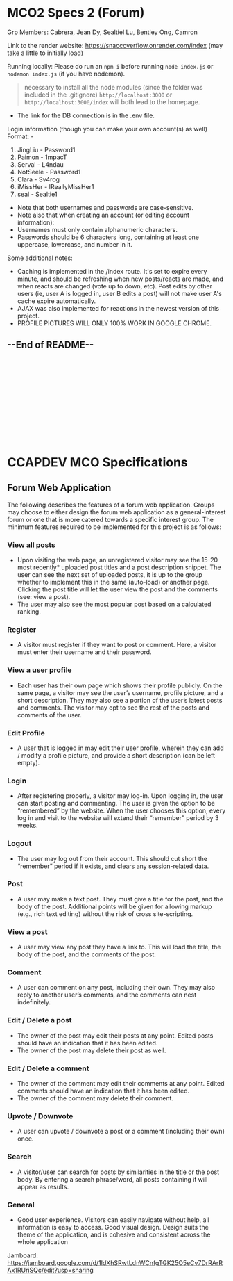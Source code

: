 # MCO2 Specs 2 (Forum)
Grp Members:
Cabrera, Jean
Dy, Sealtiel
Lu, Bentley
Ong, Camron

Link to the render website: https://snaccoverflow.onrender.com/index (may take a little to initially load)

Running locally:
Please do run an `npm i` before running `node index.js` or `nodemon index.js` (if you have nodemon).
> necessary to install all the node modules (since the folder was included in the .gitignore)
> `http://localhost:3000` or `http://localhost:3000/index` will both lead to the homepage.
- The link for the DB connection is in the .env file.

Login information (though you can make your own account(s) as well)
Format: <Username> - <Password>
1. JingLiu  - Password1
2. Paimon   - 1mpacT
3. Serval   - L4ndau
4. NotSeele - Password1
5. Clara    - Sv4rog
6. iMissHer - IReallyMissHer1
7. seal     - Sealtie1
- Note that both usernames and passwords are case-sensitive.
- Note also that when creating an account (or editing account information):
 - Usernames must only contain alphanumeric characters.
 - Passwords should be 6 characters long, containing at least one uppercase, lowercase, and number in it.


Some additional notes:
 - Caching is implemented in the /index route. It's set to expire every minute, and should be refreshing when new posts/reacts are made, and when reacts are changed (vote up to down, etc). Post edits by other users (ie, user A is logged in, user B edits a post) will not make user A's cache expire automatically.
 - AJAX was also implemented for reactions in the newest version of this project.
 - PROFILE PICTURES WILL ONLY 100% WORK IN GOOGLE CHROME. 

## --End of README--

<br /><br /><br /><br /><br />



<br /><br /><br /><br /><br />
# 
# CCAPDEV MCO Specifications
## Forum Web Application
The following describes the features of a forum web application. Groups may choose to either design the forum web application as a general-interest forum or one that is more catered towards a specific interest group. The minimum features required to be implemented for this project is as follows:
### View all posts
- Upon visiting the web page, an unregistered visitor may see the 15-20 most recently* uploaded post titles and a post description snippet. The user can see the next set of uploaded posts, it is up to the group whether to implement this in the same (auto-load) or another page. Clicking the post title will let the user view the post and the comments (see: view a post).
- The user may also see the most popular post based on a calculated ranking.

### Register
- A visitor must register if they want to post or comment. Here, a visitor must enter their username and their password.
### View a user profile
- Each user has their own page which shows their profile publicly. On the same page, a visitor may see the user’s username, profile picture, and a short description. They may also see a portion of the user’s latest posts and comments. The visitor may opt to see the rest of the posts and comments of the user.
### Edit Profile
- A user that is logged in may edit their user profile, wherein they can add / modify a profile picture, and provide a short description (can be left empty).
### Login
- After registering properly, a visitor may log-in. Upon logging in, the user can start posting and commenting. The user is given the option to be “remembered” by the website. When the user chooses this option, every log in and visit to the website will extend their “remember” period by 3 weeks.
### Logout
- The user may log out from their account. This should cut short the “remember” period if it exists, and clears any session-related data.
### Post
- A user may make a text post. They must give a title for the post, and the body of the post. Additional points will be given for allowing markup (e.g., rich text editing) without the risk of cross site-scripting.
### View a post
- A user may view any post they have a link to. This will load the title, the body of the post, and the comments of the post. 
### Comment
- A user can comment on any post, including their own. They may also reply to another user’s comments, and the comments can nest indefinitely.
### Edit / Delete a post
- The owner of the post may edit their posts at any point. Edited posts should have an indication that it has been edited.
- The owner of the post may delete their post as well.
### Edit / Delete a comment
- The owner of the comment may edit their comments at any point. Edited comments should have an indication that it has been edited.
- The owner of the comment may delete their comment.
### Upvote / Downvote
- A user can upvote / downvote a post or a comment (including their own) once.
### Search
- A visitor/user can search for posts by similarities in the title or the post body. By entering a search phrase/word, all posts containing it will appear as results.
### General
- Good user experience. Visitors can easily navigate without help, all information is easy to access. Good visual design. Design suits the theme of the application, and is cohesive and consistent across the whole application


Jamboard: https://jamboard.google.com/d/1IdXhSRwtLdnWCnfgTGK25O5eCv7DrRArRAx1RUriSQc/edit?usp=sharing


